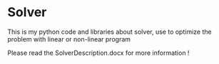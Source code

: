 # Solver

This is my python code and libraries about solver, use to optimize the problem with linear or non-linear program 

Please read the SolverDescription.docx for more information !
